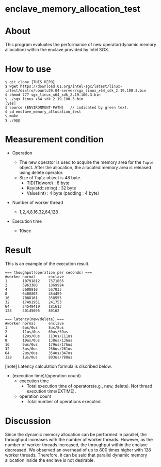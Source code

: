 # enclave_memory_allocation_test

# About
This program evaluates the performance of new operator(dynamic memory allocation) within the enclave provided by Intel SGX.

# How to use

```
$ git clone {THIS REPO}
$ wget https://download.01.org/intel-sgx/latest/linux-latest/distro/ubuntu20.04-server/sgx_linux_x64_sdk_2.19.100.3.bin
$ chmod 777 sgx_linux_x64_sdk_2.19.100.3.bin
$ ./sgx_linux_x64_sdk_2.19.100.3.bin
[yes]
$ source {ENVIRONMENT-PATH}   // indicated by green text. 
$ cd enclave_memory_allocation_test
$ make
$ ./app
```

# Measurement condition
- Operation
    - The new operator is used to acquire the memory area for the `Tuple` object. After the allocation, the allocated memory area is released using delete operator.
    - Size of `Tuple` object is 48 byte.
        - TID(Tidword)   : 8 byte
        - Key(std::string) : 32 byte
        - Value(int) : 4 byte (padding : 4 byte)

- Number of worker thread
    - 1,2,4,8,16,32,64,128

- Execution time
    - 10sec

# Result
This is an example of the execution result.

```
=== thoughput(operation per seconds) ===
#worker normal      enclave
1       10791812    7571865
2       5963380     1069994
4       5608810     567033
8       6400805     464459
16      7088161     358555
32      17491951    241753
64      24548419    181613
128     40145095    80162

=== latency(new/delete) ===
#worker normal      enclave
1       6us/0us     8us/8us
2       11us/0us    60us/59us
4       12us/0us    113us/111us
8       10us/0us    138us/136us
16      9us/0us     179us/176us
32      3us/0us     266us/261us
64      2us/0us     354us/347us
128     1us/0us     803us/788us
```

[note] Latency calculation formula is discribed below.<br>
- (execution time)/(operation count)
    - execution time
        - Total execution time of operators(e.g., new, delete). Not thread execution time(EXTIME).
    - operation count
        - Total number of operations executed.

# Discussion
Since the dynamic memory allocation can be performed in parallel, the throughput increases with the number of worker threads. However, as the number of worker threads increased, the throughput within the enclave decreased.
We observed an overhead of up to 800 times higher with 128 worker threads.
Therefore, it can be said that parallel dynamic memory allocation inside the enclave is not desirable.